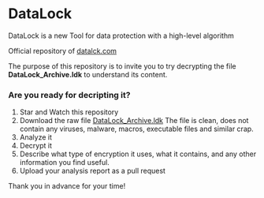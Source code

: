 # DataLock
DataLock is a new Tool for data protection with a high-level algorithm

Official repository of [datalck.com](https://www.datalck.com/)

The purpose of this repository is to invite you to try decrypting the file **DataLock_Archive.ldk**
to understand its content.

### Are you ready for decripting it? 
1. Star and Watch this repository
2. Download the raw file [DataLock_Archive.ldk](https://github.com/rinorusso/datalock/blob/main/DataLock_Archive.ldk) The file is clean, does not contain any viruses, malware, macros, executable files and similar crap.
3. Analyze it
4. Decrypt it
5. Describe what type of encryption it uses, what it contains, and any other information you find useful.
6. Upload your analysis report as a pull request

Thank you in advance for your time!
